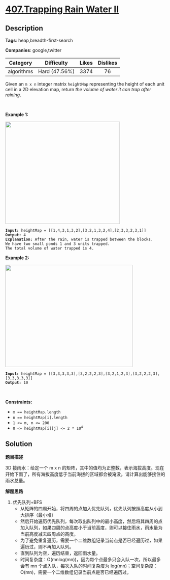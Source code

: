 # [407.Trapping Rain Water II](https://leetcode.com/problems/trapping-rain-water-ii/description/)

## Description

**Tags**: heap,breadth-first-search

**Companies**: google,twitter

|  Category  |  Difficulty   | Likes | Dislikes |
| :--------: | :-----------: | :---: | :------: |
| algorithms | Hard (47.56%) | 3374  |    76    |

<p>Given an <code>m x n</code> integer matrix <code>heightMap</code> representing the height of each unit cell in a 2D elevation map, return <em>the volume of water it can trap after raining</em>.</p>
<p>&nbsp;</p>
<p><strong class="example">Example 1:</strong></p>
<img alt="" src="https://assets.leetcode.com/uploads/2021/04/08/trap1-3d.jpg" style="width: 361px; height: 321px;" />
<pre><code><strong>Input:</strong> heightMap = [[1,4,3,1,3,2],[3,2,1,3,2,4],[2,3,3,2,3,1]]
<strong>Output:</strong> 4
<strong>Explanation:</strong> After the rain, water is trapped between the blocks.
We have two small ponds 1 and 3 units trapped.
The total volume of water trapped is 4.</code></pre>
<p><strong class="example">Example 2:</strong></p>
<img alt="" src="https://assets.leetcode.com/uploads/2021/04/08/trap2-3d.jpg" style="width: 401px; height: 321px;" />
<pre><code><strong>Input:</strong> heightMap = [[3,3,3,3,3],[3,2,2,2,3],[3,2,1,2,3],[3,2,2,2,3],[3,3,3,3,3]]
<strong>Output:</strong> 10</code></pre>
<p>&nbsp;</p>
<p><strong>Constraints:</strong></p>
<ul>
  <li><code>m == heightMap.length</code></li>
  <li><code>n == heightMap[i].length</code></li>
  <li><code>1 &lt;= m, n &lt;= 200</code></li>
  <li><code>0 &lt;= heightMap[i][j] &lt;= 2 * 10<sup>4</sup></code></li>
</ul>

## Solution

**题目描述**

3D 接雨水：给定一个 m x n 的矩阵，其中的值均为正整数，表示海拔高度。现在开始下雨了，所有海拔高度低于当前海拔的区域都会被淹没。请计算出能够接住的雨水总量。

**解题思路**

1. 优先队列+BFS
   - 从矩阵的四周开始，将四周的点加入优先队列，优先队列按照高度从小到大排序（最小堆）
   - 然后开始遍历优先队列，每次取出队列中的最小高度，然后将其四周的点加入队列，如果四周的点高度小于当前高度，则可以接住雨水，雨水量为当前高度减去四周点的高度。
   - 为了避免重复遍历，需要一个二维数组记录当前点是否已经遍历过，如果遍历过，则不再加入队列。
   - 直到队列为空，遍历结束，返回雨水量。
   - 时间复杂度：O(mnlog(mn))，因为每个点最多只会入队一次，所以最多会有 mn 个点入队，每次入队的时间复杂度为 log(mn)；空间复杂度：O(mn)，需要一个二维数组记录当前点是否已经遍历过。
